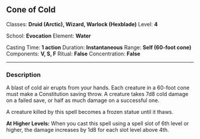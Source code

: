 ## Cone of Cold

Classes: **Druid (Arctic), Wizard, Warlock (Hexblade)**
Level: **4**

School: **Evocation**
Element: **Water**

Casting Time: **1 action**
Duration: **Instantaneous**
Range: **Self (60-foot cone)**
Components: **V, S, F**
Ritual: **False**
Concentration: **False**

------

### Description

A blast of cold air erupts from your hands. Each creature in a 60-foot cone must make a Constitution saving throw. A creature takes 7d8 cold damage on a failed save, or half as much damage on a successful one.

A creature killed by this spell becomes a frozen statue until it thaws.

**At Higher Levels:** When you cast this spell using a spell slot of 6th level or higher, the damage increases by 1d8 for each slot level above 4th.